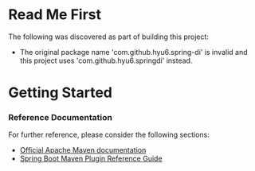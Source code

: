# Read Me First
The following was discovered as part of building this project:

* The original package name 'com.github.hyu6.spring-di' is invalid and this project uses 'com.github.hyu6.springdi' instead.

# Getting Started

### Reference Documentation
For further reference, please consider the following sections:

* [Official Apache Maven documentation](https://maven.apache.org/guides/index.html)
* [Spring Boot Maven Plugin Reference Guide](https://docs.spring.io/spring-boot/docs/2.2.6.RELEASE/maven-plugin/)

